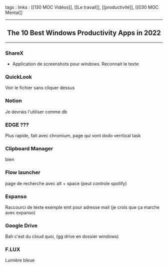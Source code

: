 tags : 
links : [[130 MOC Vidéos]], [[Le travail]], [[productivité]], [[030 MOC Mental]]

****

<h2 style="text-align: center;"> The 10 Best Windows Productivity Apps in 2022 </h2>

****



### ShareX
- Application de screenshots pour windows. Reconnait le texte

### QuickLook

Voir le fichier sans cliquer dessus

### Notion

Je devrais l'utiliser comme db

### EDGE ???

Plus rapide, fait avec chromium, page qui vont dodo
verrtical task


### Clipboard Manager

bien 

### Flow launcher

page de recherche avec alt + space (peut controle spotify)


### Espanso

Raccourci de texte exemple emt pour adresse mail (je crois que ça marche avec expanso)


### Google Drive

Bah c'est du cloud quoi, (gg drive en dossier windows)

### F.LUX

Lumière bleue


